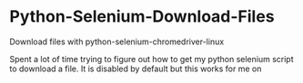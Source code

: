# Python-Selenium-Download-Files
Download files with python-selenium-chromedriver-linux

Spent a lot of time trying to figure out how to get my python selenium script to download a file.
It is disabled by default but this works for me on 
